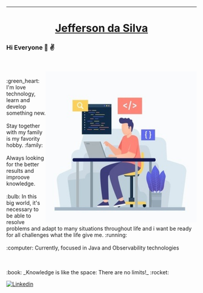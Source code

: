 <!-- <img src="Jeff.png" align="center" alt="Jeff" width="1100" height="250"></img> -->
---


<h1 align="center"> <a href="https://www.linkedin.com/m/in/jeffsouza01/">Jefferson da Silva </a> </h1>


### Hi Everyone :wave: :v:
<br/>
<p>
    <img src="programer-ilustration.jpg" align="right" alt="Programmer" width="400" height="400"> 
</p>
<br/> :green_heart: I'm love technology, learn and develop something new.
<br/>
<br/> Stay together with my family is my favority hobby.  :family:
<br/>
<br/> Always looking for the better results and improove knowledge.
<br/>
<br/> :bulb: In this big world, it's necessary to be able to resolve problems and adapt to many situations throughout life and i want be ready for all challenges what the life give me. :running:
<br/>
<br/> :computer: Currently, focused in Java and Observability technologies


<p>
<br/>
<br/> :book: _Knowledge is like the space: There are no limits!_ :rocket: 
<br/>

</p>

[![Linkedin](https://img.shields.io/badge/-JeffersonSouza-blue?style=flat-square&logo=Linkedin&logoColor=white&link=https://www.linkedin.com/in/jeffsouza01/)](https://www.linkedin.com/in/jeffsouza01/)
  
